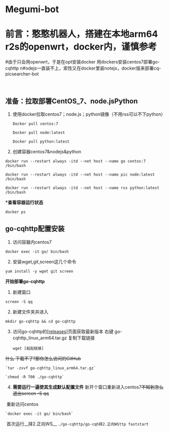 # Megumi-bot
# 前言：憨憨机器人，搭建在本地arm64 r2s的openwrt，docker内，谨慎参考
#由于只会用openwrt，于是在opt安装docker  用dockers安装centos7部署go-cqhttp
n#odejs一直装不上，索性又在docker里装notejs，docker版来部署cq-picsearcher-bot

&nbsp;

## 准备：拉取部署CentOS_7、node.jsPython

1. 使用docker拉取centos7；node.js；python镜像（不用rss可以不下python）

   `Docker pull centos:7`

   `Docker pull node:latest`
  
   `Docker pull python:latest`

2. 创建容器centos7&nodejs&python

`docker run --restart always -itd --net host --name go centos:7 /bin/bash`

`docker run --restart always -itd --net host --name pic node:latest /bin/bash`

`docker run --restart always -itd --net host --name rss python:latest /bin/bash`

 __*查看容器运行状态__

`docker ps`

## go-cqhttp配置安装

1. 访问容器内centos7

`docker exec -it go/ bin/bash`

2. 安装wget,git,screen这几个命令

`yum install -y wget git screen`

__开始部署go-cqhttp__

1. 新建窗口

`screen -S qq`

2. 新建文件夹并进入

`mkdir go-cqhttp && cd go-cqhttp`

3. 访问go-cqhttp的[[releases]](https://github.com/Mrs4s/go-cqhttp/releases)页面获取最新版本
右键 go-cqhttp_linux_arm64.tar.gz 复制下载链接

    `wget [粘贴链接]`

 ~~什么 下载不了?那你怎么访问的GitHub~~
 
    `tar -zxvf go-cqhttp_linux_arm64.tar.gz`

    `chmod -R 700 ./go-cqhttp`

 4. __需要运行一遍使其生成默认配置文件__
​   新开个窗口重新进入centos7~~不知到怎么退出screen -S qq~~

​   重新访问centos

    `docker exec -it go/ bin/bash`
  
​   首次运行__择2.正向WS__
 `./go-cqhttp/go-cqh择2.正向WSttp faststart`
 
 
 
